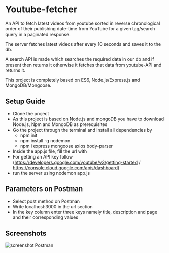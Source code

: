 # Youtube-fetcher
An API to fetch latest videos from youtube sorted in reverse chronological order of their publishing date-time from YouTube for a given tag/search query in a paginated response.  

The server fetches latest videos after every 10 seconds and saves it to the db.  

A search API is made which searches the required data in our db and if present then returns it otherwise it fetches that data from youtube-API and returns it.  

This project is completely based on ES6, Node.js/Express.js and MongoDB/Mongoose.

## Setup Guide
- Clone the project  
- As this project is based on Node.js and mongoDB you have to download Node.js, Npm and MongoDB as prerequisites  
- Go the project through the terminal and install all dependencies by   
  - npm init
  - npm install -g nodemon
  - npm i express mongoose axios body-parser
 - Inside the app.js file, fill the url with <your api key>
 - For getting an API key follow (https://developers.google.com/youtube/v3/getting-started / https://console.cloud.google.com/apis/dashboard)
 - run the server using nodemon app.js

## Parameters on Postman
  - Select post method on Postman 
  - Write localhost:3000 in the url section
  - In the key column enter three keys namely title, description and page and their corresponding values  
## Screenshots
  ![screenshot Postman](https://user-images.githubusercontent.com/62804076/163976618-fd3d5d46-fbd1-4bfc-89ec-0e15b964e801.png)

